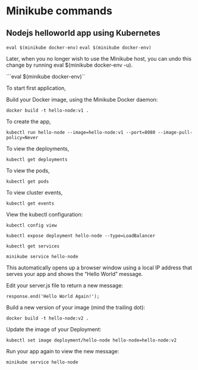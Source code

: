 # Minikube commands

## Nodejs helloworld app using Kubernetes

```eval $(minikube docker-env)```
```eval $(minikube docker-env)```

Later, when you no longer wish to use the Minikube host, you can undo this change by running eval $(minikube docker-env -u).

```eval $(minikube docker-env)``

To start first application,

Build your Docker image, using the Minikube Docker daemon:

```docker build -t hello-node:v1 .```

To create the app,

```kubectl run hello-node --image=hello-node:v1 --port=8080 --image-pull-policy=Never```

To view the deployments,

```kubectl get deployments```

To view the pods,

```kubectl get pods```

To view cluster events,

```kubectl get events```

View the kubectl configuration:

```kubectl config view```

```kubectl expose deployment hello-node --type=LoadBalancer```

```kubectl get services```

```minikube service hello-node```

This automatically opens up a browser window using a local IP address that serves your app and shows the “Hello World” message.

Edit your server.js file to return a new message:

```response.end('Hello World Again!');```

Build a new version of your image (mind the trailing dot):

```docker build -t hello-node:v2 .```

Update the image of your Deployment:

```kubectl set image deployment/hello-node hello-node=hello-node:v2```

Run your app again to view the new message:

```minikube service hello-node```